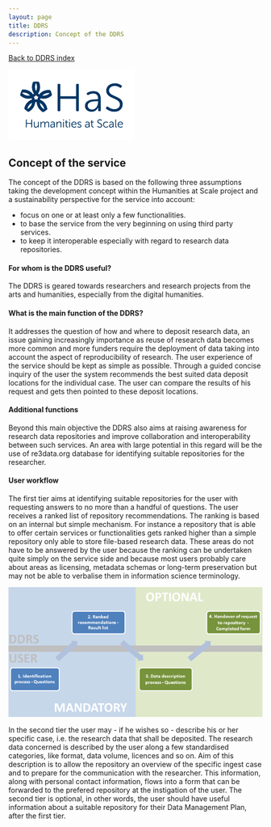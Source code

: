 ```yaml
---
layout: page
title: DDRS
description: Concept of the DDRS
---
```

[Back to DDRS index](index.md)

![alt text](https://github.com/DARIAH-ERIC/ddrs/blob/master/docs/contents/HaS_Logo_klein.png "Humanities at Scale")

## Concept of the service
The concept of the DDRS is based on the following three assumptions taking the development concept within the Humanities at Scale project and a sustainability perspective for the service into account:
* focus on one or at least only a few functionalities.
* to base the service from the very beginning on using third party services.
* to keep it interoperable especially with regard to research data repositories.

#### For whom is the DDRS useful?
The DDRS is geared towards researchers and research projects from the arts and humanities, especially from the digital humanities.

#### What is the main function of the DDRS?
It addresses the question of how and where to deposit research data, an issue gaining increasingly importance as reuse of research data becomes more common and more funders require the deployment of data taking into account the aspect of reproducibility of research. The user experience of the service should be kept as simple as possible. Through a guided concise inquiry of the user the system recommends the best suited data deposit locations for the individual case. The user can compare the results of his request and gets then pointed to these deposit locations.

#### Additional functions
Beyond this main objective the DDRS also aims at raising awareness for research data repositories and improve collaboration and interoperability between such services. An area with large potential in this regard will be the use of re3data.org database for identifying suitable repositories for the researcher.

#### User workflow
The first tier aims at identifying suitable repositories for the user with requesting answers to no more than a handful of questions. The user receives a ranked list of repository recommendations. The ranking is based on an internal but simple mechanism. For instance a repository that is able to offer certain services or functionalities gets ranked higher than a simple repository only able to store file-based research data. These areas do not have to be answered by the user because the ranking can be undertaken quite simply on the service side and because most users probably care about areas as licensing, metadata schemas or long-term preservation but may not be able to verbalise them in information science terminology.

![alt text](https://github.com/DARIAH-ERIC/ddrs/blob/master/docs/contents/concept.png "Concept")

In the second tier the user may - if he wishes so - describe his or her specific case, i.e. the research data that shall be deposited. The research data concerned is described by the user along a few standardised categories, like format, data volume, licences and so on. Aim of this description is to allow the repository an overview of the specific ingest case and to prepare for the communication with the researcher. This information, along with personal contact information, flows into a form that can be forwarded to the prefered repository at the instigation of the user. The second tier is optional, in other words, the user should have useful information about a suitable repository for their Data Management Plan, after the first tier.